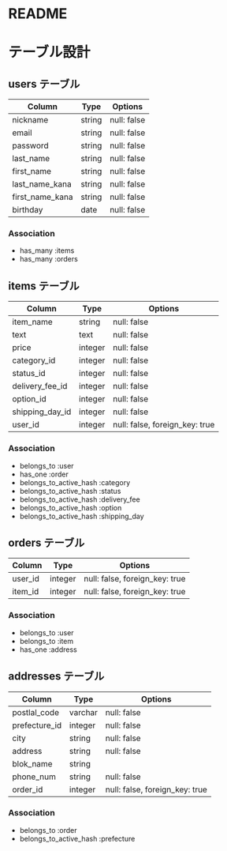 # README



# テーブル設計

## users テーブル

| Column          | Type    | Options     |
| --------------- | ------- | ----------- |
| nickname        | string  | null: false |
| email           | string  | null: false |
| password        | string  | null: false |
| last_name       | string  | null: false |
| first_name      | string  | null: false |
| last_name_kana  | string  | null: false |
| first_name_kana | string  | null: false |
| birthday        | date    | null: false |

### Association

- has_many :items
- has_many :orders

## items テーブル

| Column           | Type    | Options                        |
| ---------------- | ------- | ------------------------------ |
| item_name        | string  | null: false                    |
| text             | text    | null: false                    |
| price            | integer | null: false                    |
| category_id      | integer | null: false                    |
| status_id        | integer | null: false                    |
| delivery_fee_id  | integer | null: false                    |
| option_id        | integer | null: false                    |
| shipping_day_id | integer | null: false                    |
| user_id          | integer | null: false, foreign_key: true |


### Association

- belongs_to :user
- has_one :order
- belongs_to_active_hash :category
- belongs_to_active_hash :status
- belongs_to_active_hash :delivery_fee
- belongs_to_active_hash :option
- belongs_to_active_hash :shipping_day


## orders テーブル

| Column        | Type     | Options                        |
| ------------- | -------- | ------------------------------ |
| user_id       | integer  | null: false, foreign_key: true |
| item_id       | integer  | null: false, foreign_key: true |

### Association

- belongs_to :user
- belongs_to :item
- has_one :address


## addresses テーブル

| Column         | Type     | Options                        |
| -------------- | -------- | ------------------------------ |
| postlal_code   | varchar  | null: false                    |
| prefecture_id  | integer  | null: false                    |
| city           | string   | null: false                    |
| address        | string   | null: false                    |
| blok_name      | string   |                                |
| phone_num      | string   | null: false                    |
| order_id       | integer  | null: false, foreign_key: true |

### Association

- belongs_to :order
- belongs_to_active_hash :prefecture


